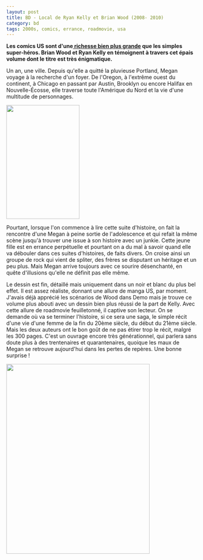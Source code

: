 ```yaml
---
layout: post
title: BD - Local de Ryan Kelly et Brian Wood (2008- 2010)
category: bd
tags: 2000s, comics, errance, roadmovie, usa
---
```

**Les comics US sont d'une<a href="https://cheziceman.wordpress.com/2017/11/14/bd-au-coeur-de-la-tempete-de-will-eisner-1992/"> richesse bien plus grande</a> que les simples super-héros. Brian Wood et Ryan Kelly en témoignent à travers cet épais volume dont le titre est très énigmatique.**

Un an, une ville. Depuis qu'elle a quitté la pluvieuse Portland, Megan voyage à la recherche d'un foyer. De l'Oregon, à l'extrême ouest du continent, à Chicago en passant par Austin, Brooklyn ou encore Halifax en Nouvelle-Écosse, elle traverse toute l'Amérique du Nord et la vie d'une multitude de personnages.

<img class="alignleft size-medium wp-image-23074" src="https://cheziceman.files.wordpress.com/2018/05/localcover.jpg?w=193" alt="" width="193" height="300" />

Pourtant, lorsque l'on commence à lire cette suite d'histoire, on fait la rencontre d'une Megan à peine sortie de l'adolescence et qui refait la même scène jusqu'à trouver une issue à son histoire avec un junkie. Cette jeune fille est en errance perpétuelle et pourtant on a du mal à savoir quand elle va débouler dans ces suites d'histoires, de faits divers. On croise ainsi un groupe de rock qui vient de spliter, des frères se disputant un héritage et un peu plus. Mais Megan arrive toujours avec ce sourire désenchanté, en quête d'illusions qu'elle ne définit pas elle même.

Le dessin est fin, détaillé mais uniquement dans un noir et blanc du plus bel effet. Il est assez réaliste, donnant une allure de manga US, par moment. J'avais déjà apprécié les scénarios de Wood dans Demo mais je trouve ce volume plus abouti avec un dessin bien plus réussi de la part de Kelly. Avec cette allure de roadmovie feuilletonné, il captive son lecteur. On se demande où va se terminer l'histoire, si ce sera une saga, le simple récit d'une vie d'une femme de la fin du 20ème siècle, du début du 21ème siècle. Mais les deux auteurs ont le bon goût de ne pas étirer trop le récit, malgré les 300 pages. C'est un ouvrage encore très générationnel, qui parlera sans doute plus à des trentenaires et quarantenaires, quoique les maux de Megan se retrouve aujourd'hui dans les pertes de repères. Une bonne surprise !

<img class="aligncenter size-full wp-image-23077" src="https://cheziceman.files.wordpress.com/2018/05/local1.jpeg" alt="" width="378" height="500" />
